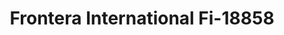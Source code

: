 ---
f_zip-code: 92078
f_state-code: CA
title: Frontera International Fi-18858
f_phone: 760-727-9911
f_city-only: San Marcos
f_address: 120 S Rancho Santa Fe Rd San Marcos
f_location-unique-id: '18858'
slug: frontera-international-fi-18858
updated-on: '2024-05-30T13:46:58.046Z'
created-on: '2024-05-30T13:36:59.803Z'
published-on: '2024-05-30T13:54:32.469Z'
f_city-state: cms/city/san-marcos-ca.md
f_company: cms/company/frontera-international-fi.md
f_state: cms/state/california.md
layout: '[payday-loan].html'
tags: payday-loan
---